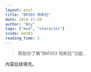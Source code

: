 ```yaml
---
layout: post
title: "BM303 特斯拉"
date: 2024-11-20
author: "Bny"
tags: ["mod", "character"]
scode: bm303
reading_time: 5
---
```


> 帮助你了解“BM303 特斯拉”功能...

内容后续填充。
